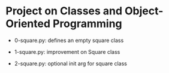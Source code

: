 # Project on Classes and Object-Oriented Programming

* 0-square.py: defines an empty square class

* 1-square.py: improvement on Square class

* 2-square.py: optional init arg for square class


